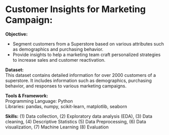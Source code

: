 # **Customer Insights for Marketing Campaign:**
**Objective:**
*   Segment customers from a Superstore based on various attributes such as  demographics and purchasing behavior.
*   Provide insights to help a marketing team craft personalized strategies to increase sales and customer reactivation.

**Dataset:**<br>
This dataset contains detailed information for over 2000 customers of a superstore. It includes information such as demographics, purchasing behavior, and responses to various marketing campaigns.

**Tools & Framework:**<br>
Programming Language: Python<br>
Libraries: pandas, numpy, scikit-learn, matplotlib, seaborn

**Skills:** (1) Data collection, (2) Exploratory data analysis (EDA), (3) Data cleaning, (4) Descriptive Statistics (5) Data Preprocessing, (6) Data visualization, (7) Machine Learning (8) Evaluation
